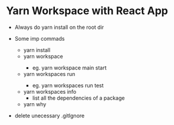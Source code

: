 # Yarn Workspace with React App

- Always do yarn install on the root dir
- Some imp commads

  - yarn install
  - yarn workspace <workspace-name> <command-name>
    - eg. yarn workspace main start
  - yarn workspaces run <command-name>
    - eg. yarn workspaces run test
  - yarn workspaces info
    - list all the dependencies of a package
  - yarn why <package-name>

- delete unecessary .gitIgnore
